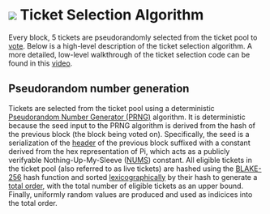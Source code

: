 # <img class="dcr-icon" src="/img/dcr-icons/QuestionTicket.svg" /> Ticket Selection Algorithm

Every block, 5 tickets are pseudorandomly selected from the ticket pool to [vote](../../proof-of-stake/overview/). Below is a high-level description of the ticket selection algorithm. A more detailed, low-level walkthrough of the ticket selection code can be found in this [video](https://www.youtube.com/watch?v=eysGWVhDFWY).

## Pseudorandom number generation

Tickets are selected from the ticket pool using a deterministic [Pseudorandom Number Generator (PRNG)](https://en.wikipedia.org/wiki/Pseudorandom_number_generator) algorithm. It is deterministic because the seed input to the PRNG algorithm is derived from the hash of the previous block (the block being voted on). Specifically, the seed is a serialization of the [header](../advanced/block-header-specifications.md) of the previous block suffixed with a constant derived from the hex representation of Pi, which acts as a publicly verifyable Nothing-Up-My-Sleeve ([NUMS](https://en.wikipedia.org/wiki/Nothing-up-my-sleeve_number)) constant. All eligible tickets in the ticket pool (also referred to as live tickets) are hashed using the [BLAKE-256](blake-256-hash-function.md) hash function and sorted [lexicographically](https://en.wikipedia.org/wiki/Lexicographical_order) by their hash to generate a [total order](https://en.wikipedia.org/wiki/Total_order), with the total number of eligible tickets as an upper bound. Finally, uniformly random values are produced and used as indicices into the total order.

